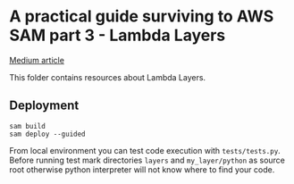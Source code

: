 # A practical guide surviving to AWS SAM part 3 - Lambda Layers

[Medium article]()

This folder contains resources about Lambda Layers.

## Deployment

```shell
sam build
sam deploy --guided
```

From local environment you can test code execution with `tests/tests.py`. Before running test mark directories `layers` 
and `my_layer/python` as source root otherwise python interpreter will not know where to find your code.     
